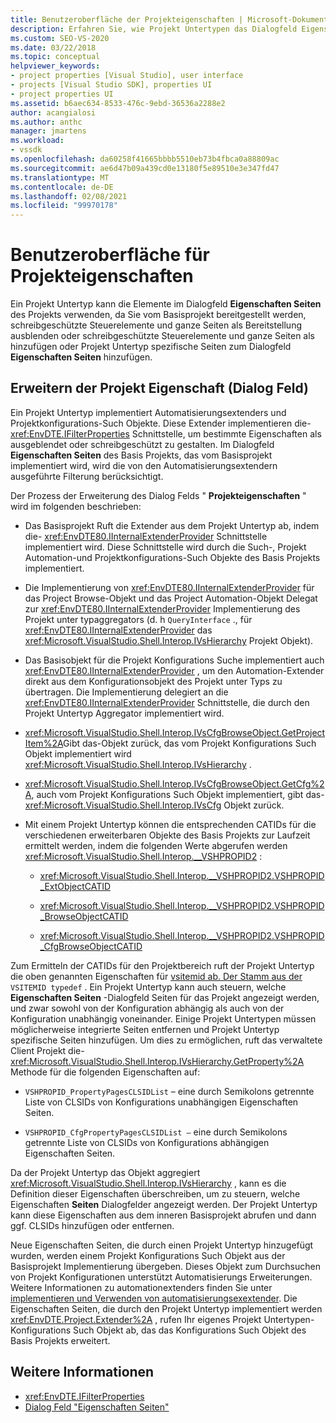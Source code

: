 ```yaml
---
title: Benutzeroberfläche der Projekteigenschaften | Microsoft-Dokumentation
description: Erfahren Sie, wie Projekt Untertypen das Dialogfeld Eigenschaften Seiten des Projekts ändern können, wie im Basisprojekt bereitgestellt.
ms.custom: SEO-VS-2020
ms.date: 03/22/2018
ms.topic: conceptual
helpviewer_keywords:
- project properties [Visual Studio], user interface
- projects [Visual Studio SDK], properties UI
- project properties UI
ms.assetid: b6aec634-8533-476c-9ebd-36536a2288e2
author: acangialosi
ms.author: anthc
manager: jmartens
ms.workload:
- vssdk
ms.openlocfilehash: da60258f41665bbbb5510eb73b4fbca0a88809ac
ms.sourcegitcommit: ae6d47b09a439cd0e13180f5e89510e3e347fd47
ms.translationtype: MT
ms.contentlocale: de-DE
ms.lasthandoff: 02/08/2021
ms.locfileid: "99970178"
---
```

# <a name="project-property-user-interface"></a>Benutzeroberfläche für Projekteigenschaften

Ein Projekt Untertyp kann die Elemente im Dialogfeld **Eigenschaften Seiten** des Projekts verwenden, da Sie vom Basisprojekt bereitgestellt werden, schreibgeschützte Steuerelemente und ganze Seiten als Bereitstellung ausblenden oder schreibgeschützte Steuerelemente und ganze Seiten als hinzufügen oder Projekt Untertyp spezifische Seiten zum Dialogfeld **Eigenschaften Seiten** hinzufügen.

## <a name="extending-the-project-property-dialog-box"></a>Erweitern der Projekt Eigenschaft (Dialog Feld)

Ein Projekt Untertyp implementiert Automatisierungsextenders und Projektkonfigurations-Such Objekte. Diese Extender implementieren die- <xref:EnvDTE.IFilterProperties> Schnittstelle, um bestimmte Eigenschaften als ausgeblendet oder schreibgeschützt zu gestalten. Im Dialogfeld **Eigenschaften Seiten** des Basis Projekts, das vom Basisprojekt implementiert wird, wird die von den Automatisierungsextendern ausgeführte Filterung berücksichtigt.

Der Prozess der Erweiterung des Dialog Felds " **Projekteigenschaften** " wird im folgenden beschrieben:

- Das Basisprojekt Ruft die Extender aus dem Projekt Untertyp ab, indem die- <xref:EnvDTE80.IInternalExtenderProvider> Schnittstelle implementiert wird. Diese Schnittstelle wird durch die Such-, Projekt Automation-und Projektkonfigurations-Such Objekte des Basis Projekts implementiert.

- Die Implementierung von <xref:EnvDTE80.IInternalExtenderProvider> für das Project Browse-Objekt und das Project Automation-Objekt Delegat zur <xref:EnvDTE80.IInternalExtenderProvider> Implementierung des Projekt unter typaggregators (d. h `QueryInterface` ., für <xref:EnvDTE80.IInternalExtenderProvider> das <xref:Microsoft.VisualStudio.Shell.Interop.IVsHierarchy> Projekt Objekt).

- Das Basisobjekt für die Projekt Konfigurations Suche implementiert auch <xref:EnvDTE80.IInternalExtenderProvider> , um den Automation-Extender direkt aus dem Konfigurationsobjekt des Projekt unter Typs zu übertragen. Die Implementierung delegiert an die <xref:EnvDTE80.IInternalExtenderProvider> Schnittstelle, die durch den Projekt Untertyp Aggregator implementiert wird.

- <xref:Microsoft.VisualStudio.Shell.Interop.IVsCfgBrowseObject.GetProjectItem%2A>Gibt das-Objekt zurück, das vom Projekt Konfigurations Such Objekt implementiert wird <xref:Microsoft.VisualStudio.Shell.Interop.IVsHierarchy> .

- <xref:Microsoft.VisualStudio.Shell.Interop.IVsCfgBrowseObject.GetCfg%2A>, auch vom Projekt Konfigurations Such Objekt implementiert, gibt das- <xref:Microsoft.VisualStudio.Shell.Interop.IVsCfg> Objekt zurück.

- Mit einem Projekt Untertyp können die entsprechenden CATIDs für die verschiedenen erweiterbaren Objekte des Basis Projekts zur Laufzeit ermittelt werden, indem die folgenden Werte abgerufen werden <xref:Microsoft.VisualStudio.Shell.Interop.__VSHPROPID2> :

  - <xref:Microsoft.VisualStudio.Shell.Interop.__VSHPROPID2.VSHPROPID_ExtObjectCATID>

  - <xref:Microsoft.VisualStudio.Shell.Interop.__VSHPROPID2.VSHPROPID_BrowseObjectCATID>

  - <xref:Microsoft.VisualStudio.Shell.Interop.__VSHPROPID2.VSHPROPID_CfgBrowseObjectCATID>

Zum Ermitteln der CATIDs für den Projektbereich ruft der Projekt Untertyp die oben genannten Eigenschaften für [vsitemid ab. Der Stamm aus der](<xref:Microsoft.VisualStudio.VSConstants.VSITEMID#Microsoft_VisualStudio_VSConstants_VSITEMID_Root>) `VSITEMID typedef` . Ein Projekt Untertyp kann auch steuern, welche **Eigenschaften Seiten** -Dialogfeld Seiten für das Projekt angezeigt werden, und zwar sowohl von der Konfiguration abhängig als auch von der Konfiguration unabhängig voneinander. Einige Projekt Untertypen müssen möglicherweise integrierte Seiten entfernen und Projekt Untertyp spezifische Seiten hinzufügen. Um dies zu ermöglichen, ruft das verwaltete Client Projekt die- <xref:Microsoft.VisualStudio.Shell.Interop.IVsHierarchy.GetProperty%2A> Methode für die folgenden Eigenschaften auf:

- `VSHPROPID_PropertyPagesCLSIDList` – eine durch Semikolons getrennte Liste von CLSIDs von Konfigurations unabhängigen Eigenschaften Seiten.

- `VSHPROPID_CfgPropertyPagesCLSIDList —` eine durch Semikolons getrennte Liste von CLSIDs von Konfigurations abhängigen Eigenschaften Seiten.

Da der Projekt Untertyp das Objekt aggregiert <xref:Microsoft.VisualStudio.Shell.Interop.IVsHierarchy> , kann es die Definition dieser Eigenschaften überschreiben, um zu steuern, welche Eigenschaften **Seiten** Dialogfelder angezeigt werden. Der Projekt Untertyp kann diese Eigenschaften aus dem inneren Basisprojekt abrufen und dann ggf. CLSIDs hinzufügen oder entfernen.

Neue Eigenschaften Seiten, die durch einen Projekt Untertyp hinzugefügt wurden, werden einem Projekt Konfigurations Such Objekt aus der Basisprojekt Implementierung übergeben. Dieses Objekt zum Durchsuchen von Projekt Konfigurationen unterstützt Automatisierungs Erweiterungen. Weitere Informationen zu automationextenders finden Sie unter [implementieren und Verwenden von automatisierungsexextender](/previous-versions/0y92k2w2(v=vs.140)). Die Eigenschaften Seiten, die durch den Projekt Untertyp implementiert werden <xref:EnvDTE.Project.Extender%2A> , rufen Ihr eigenes Projekt Untertypen-Konfigurations Such Objekt ab, das das Konfigurations Such Objekt des Basis Projekts erweitert.

## <a name="see-also"></a>Weitere Informationen

- <xref:EnvDTE.IFilterProperties>
- [Dialog Feld "Eigenschaften Seiten"](/previous-versions/visualstudio/visual-studio-2010/as5chysf(v=vs.100))